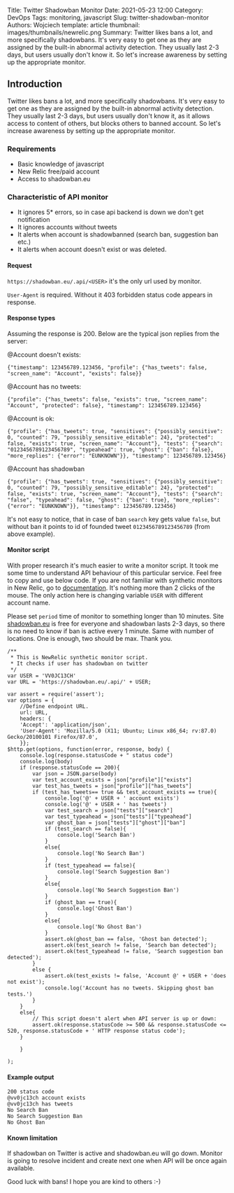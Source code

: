 Title: Twitter Shadowban Monitor
Date: 2021-05-23 12:00
Category: DevOps
Tags: monitoring, javascript
Slug: twitter-shadowban-monitor
Authors: Wojciech
template: article
thumbnail: images/thumbnails/newrelic.png
Summary: Twitter likes bans a lot, and more specifically shadowbans. It's very easy to get one as they are assigned by the built-in abnormal activity detection. They usually last 2-3 days, but users usually don't know it. So let's increase awareness by setting up the appropriate monitor.
## Introduction
Twitter likes bans a lot, and more specifically shadowbans. It's very easy to get one as they are assigned by the 
built-in abnormal activity detection. They usually last 2-3 days, but users usually don't know it, as it allows access 
to content of others, but blocks others to banned account. So let's increase awareness by setting up the appropriate monitor.
### Requirements
- Basic knowledge of javascript
- New Relic free/paid account
- Access to shadowban.eu
### Characteristic of API monitor
- It ignores 5* errors, so in case api backend is down we don't get notification
- It ignores accounts without tweets
- It alerts when account is shadowbanned (search ban, suggestion ban etc.)
- It alerts when account doesn't exist or was deleted.
#### Request
`https://shadowban.eu/.api/<USER>` it's the only url used by monitor.

`User-Agent` is required. Without it 403 forbidden status code appears in response.
#### Response types
Assuming the response is 200. Below are the typical json replies from the server:

@Account doesn't exists:
```
{"timestamp": 123456789.123456, "profile": {"has_tweets": false, "screen_name": "Account", "exists": false}}
```
@Account has no tweets:
```
{"profile": {"has_tweets": false, "exists": true, "screen_name": "Account", "protected": false}, "timestamp": 123456789.123456}
```
@Account is ok:
```
{"profile": {"has_tweets": true, "sensitives": {"possibly_sensitive": 0, "counted": 79, "possibly_sensitive_editable": 24}, "protected": false, "exists": true, "screen_name": "Account"}, "tests": {"search": "0123456789123456789", "typeahead": true, "ghost": {"ban": false}, "more_replies": {"error": "EUNKNOWN"}}, "timestamp": 123456789.123456}
```
@Account has shadowban
```
{"profile": {"has_tweets": true, "sensitives": {"possibly_sensitive": 0, "counted": 79, "possibly_sensitive_editable": 24}, "protected": false, "exists": true, "screen_name": "Account"}, "tests": {"search": "false", "typeahead": false, "ghost": {"ban": true}, "more_replies": {"error": "EUNKNOWN"}}, "timestamp": 123456789.123456}
```
It's not easy to notice, that in case of ban `search` key gets value `false`, but without ban it points to id of founded tweet `0123456789123456789` (from above example).
#### Monitor script
With proper research it's much easier to write a monitor script. It took me some time to understand 
API behaviour of this particular service. Feel free to copy and use below code. If you are not familiar with synthetic 
monitors in New Relic, go to [documentation](https://docs.newrelic.com/docs/synthetics/synthetic-monitoring/scripting-monitors/write-synthetic-api-tests/). 
It's nothing more than 2 clicks of the mouse. The only action here is changing variable `USER` with different account name.

Please set `period` time of monitor to something longer than 10 minutes. Site [shadowban.eu](https://shadowban.eu) is free
for everyone and shadowban lasts 2-3 days, so there is no need to know if ban is active
every 1 minute. Same with number of locations. One is enough, two should be max. Thank you.
```
/**
 * This is NewRelic synthetic monitor script. 
 * It checks if user has shadowban on twitter
 */
var USER = 'VV0JC13CH'
var URL = 'https://shadowban.eu/.api/' + USER;

var assert = require('assert');
var options = {
    //Define endpoint URL.
    url: URL,
    headers: {
    'Accept': 'application/json',
    'User-Agent': 'Mozilla/5.0 (X11; Ubuntu; Linux x86_64; rv:87.0) Gecko/20100101 Firefox/87.0',
    }};
$http.get(options, function(error, response, body) {
    console.log(response.statusCode + " status code")
    console.log(body)
    if (response.statusCode == 200){
        var json = JSON.parse(body)
        var test_account_exists = json["profile"]["exists"]
        var test_has_tweets = json["profile"]["has_tweets"]
        if (test_has_tweets== true && test_account_exists == true){
            console.log('@' + USER + ' account exists')
            console.log('@' + USER + ' has tweets')
            var test_search = json["tests"]["search"]
            var test_typeahead = json["tests"]["typeahead"]
            var ghost_ban = json["tests"]["ghost"]["ban"]
            if (test_search == false){
                console.log('Search Ban')
            }
            else{
                console.log('No Search Ban')
            }
            if (test_typeahead == false){
                console.log('Search Suggestion Ban')
            }
            else{
                console.log('No Search Suggestion Ban')
            }
            if (ghost_ban == true){
                console.log('Ghost Ban')
            }
            else{
                console.log('No Ghost Ban')
            }
            assert.ok(ghost_ban == false, 'Ghost ban detected');
            assert.ok(test_search != false, 'Search ban detected');
            assert.ok(test_typeahead != false, 'Search suggestion ban detected');
        }
        else {
            assert.ok(test_exists != false, 'Account @' + USER + 'does not exist');
            console.log('Account has no tweets. Skipping ghost ban tests.')
        }
    }
    else{
        // This script doesn't alert when API server is up or down:
        assert.ok(response.statusCode >= 500 && response.statusCode <= 520, response.statusCode + ' HTTP response status code');
    }

    }

);
```
#### Example output
```
200 status code
@vv0jc13ch account exists
@vv0jc13ch has tweets
No Search Ban
No Search Suggestion Ban
No Ghost Ban
```
#### Known limitation
If shadowban on Twitter is active and shadowban.eu will go down. Monitor is going to resolve incident and create next one
when API will be once again available. 

Good luck with bans! I hope you are kind to others :-)